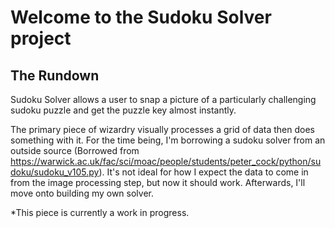 # Welcome to the Sudoku Solver project

## The Rundown
Sudoku Solver allows a user to snap a picture of a particularly challenging sudoku puzzle and get the puzzle key almost instantly.

The primary piece of wizardry visually processes a grid of data then does something with it. For the time being, I'm borrowing a sudoku solver from an outside source (Borrowed from https://warwick.ac.uk/fac/sci/moac/people/students/peter_cock/python/sudoku/sudoku_v105.py). It's not ideal for how I expect the data to come in from the image processing step, but now it should work. Afterwards, I'll move onto building my own solver.




















*This piece is currently a work in progress.
